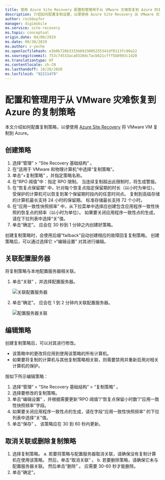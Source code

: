 ```yaml
---
title: 使用 Azure Site Recovery 配置和管理用于从 VMware 灾难恢复到 Azure 的复制策略 | Azure
description: 介绍如何配置复制设置，以便使用 Azure Site Recovery 从 VMware 灾难恢复到 Azure。
author: rockboyfor
manager: digimobile
ms.service: site-recovery
ms.topic: conceptual
origin.date: 04/08/2019
ms.date: 09/30/2019
ms.author: v-yeche
ms.openlocfilehash: e3b0b720b333366933005255341df0113fc80a22
ms.sourcegitcommit: 753c74533aca0310dc7acb621cfff5b8993c1d20
ms.translationtype: HT
ms.contentlocale: zh-CN
ms.lasthandoff: 10/20/2020
ms.locfileid: "92211479"
---
```

# <a name="configure-and-manage-replication-policies-for-vmware-disaster-recovery-to-azure"></a>配置和管理用于从 VMware 灾难恢复到 Azure 的复制策略
本文介绍如何配置复制策略，以便使用 [Azure Site Recovery](site-recovery-overview.md) 将 VMware VM 复制到 Azure。

## <a name="create-a-policy"></a>创建策略

1. 选择“管理”   > “Site Recovery 基础结构”  。
2. 在“适用于 VMware 和物理计算机”中选择“复制策略”。
3. 单击“+复制策略”  ，并指定策略名称。
4. 在“RPO 阈值”中：指定 RPO 限制。  当连续复制超出此限制时，将生成警报。
5. 在“恢复点保留期”  中，针对每个恢复点指定保留期的时长（以小时为单位）。 受保护的计算机可以恢复到某个保留期时段内的任意时间点。 复制到高级存储的计算机最长支持 24 小时的保留期。 标准存储最长支持 72 个小时。
6. 在“应用一致性快照频率”  中，从下拉菜单中选择应创建包含应用程序一致性快照的恢复点的频率（以小时为单位）。 如果要关闭应用程序一致性点的生成，请在下拉列表中选择“关”值。
7. 单击“确定”。  应会在 30 秒到 1 分钟之内创建好策略。

创建复制策略时，会使用后缀“failback”自动创建相应的故障回复复制策略。 创建策略后，可以通过选择它 >“编辑设置”  对其进行编辑。

## <a name="associate-a-configuration-server"></a>关联配置服务器

将复制策略与本地配置服务器相关联。

1. 单击“关联”  ，并选择配置服务器。

    ![关联配置服务器](./media/vmware-azure-set-up-replication/associate1.png)

2. 单击“确定”。  应会在 1 到 2 分钟内关联配置服务器。

    ![配置服务器关联](./media/vmware-azure-set-up-replication/associate2.png)

## <a name="edit-a-policy"></a>编辑策略

创建复制策略后，可以对其进行修改。

- 该策略中的更改将应用到使用该策略的所有计算机。
- 如果要将复制的计算机与其他复制策略相关联，则需要禁用并重新启用对相关计算机的保护。

按如下所示编辑策略：
1. 选择“管理”   > “Site Recovery 基础结构”   > “复制策略”  。
2. 选择要修改的复制策略。
3. 单击“编辑设置”  ，并根据需要更新“RPO 阈值”/“恢复点保留小时数”/“应用一致性快照频率”字段。
4. 如果要关闭应用程序一致性点的生成，请在字段“应用一致性快照频率”  的下拉列表中选择“关”值。
5. 单击“保存”  。 该策略应在 30 到 60 秒内更新。

## <a name="disassociate-or-delete-a-replication-policy"></a>取消关联或删除复制策略

1. 选择复制策略。
    a. 若要将策略与配置服务器取消关联，请确保没有复制计算机在使用该策略。 然后，单击“取消关联”  。
    b. 若要删除策略，请确保它未与配置服务器关联。 然后单击“删除”  。 应需要 30-60 秒才能删除。
2. 单击“确定”。 

<!-- Update_Description: update meta properties, add Edit policy content -->